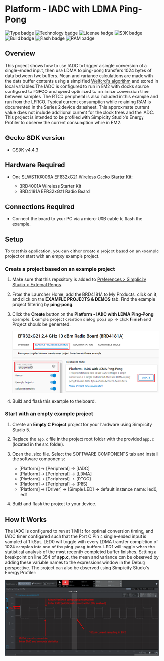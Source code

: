 # Platform - IADC with LDMA Ping-Pong #

![Type badge](https://img.shields.io/badge/dynamic/json?url=https://raw.githubusercontent.com/SiliconLabs/application_examples_ci/master/platform_applications/platform_iadc_ldma_ping_pong_common.json&label=Type&query=type&color=green)
![Technology badge](https://img.shields.io/badge/dynamic/json?url=https://raw.githubusercontent.com/SiliconLabs/application_examples_ci/master/platform_applications/platform_iadc_ldma_ping_pong_common.json&label=Technology&query=technology&color=green)
![License badge](https://img.shields.io/badge/dynamic/json?url=https://raw.githubusercontent.com/SiliconLabs/application_examples_ci/master/platform_applications/platform_iadc_ldma_ping_pong_common.json&label=License&query=license&color=green)
![SDK badge](https://img.shields.io/badge/dynamic/json?url=https://raw.githubusercontent.com/SiliconLabs/application_examples_ci/master/platform_applications/platform_iadc_ldma_ping_pong_common.json&label=SDK&query=sdk&color=green)
![Build badge](https://img.shields.io/endpoint?url=https://raw.githubusercontent.com/SiliconLabs/application_examples_ci/master/platform_applications/platform_iadc_ldma_ping_pong_build_status.json)
![Flash badge](https://img.shields.io/badge/dynamic/json?url=https://raw.githubusercontent.com/SiliconLabs/application_examples_ci/master/platform_applications/platform_iadc_ldma_ping_pong_common.json&label=Flash&query=flash&color=blue)
![RAM badge](https://img.shields.io/badge/dynamic/json?url=https://raw.githubusercontent.com/SiliconLabs/application_examples_ci/master/platform_applications/platform_iadc_ldma_ping_pong_common.json&label=RAM&query=ram&color=blue)

## Overview ##

This project shows how to use IADC to trigger a single conversion of a single-ended input, then use LDMA to ping-pong transfers 1024 bytes of data between two buffers. Mean and variance calculations are made with the data buffer contents using a simplified [Welford's algorithm](https://en.wikipedia.org/wiki/Algorithms_for_calculating_variance) and stored in local variables.The IADC is configured to run in EM2 with clocks source configured to FSRCO and speed optimized to minimize conversion time between samples. The RTCC peripheral is also included in this example and run from the LFRCO. Typical current consumption while retaining RAM is documented in the Series 2 device datasheet. This approximate current value does not include additional current for the clock trees and the IADC. This project is intended to be profiled with Simplicity Studio's Energy Profiler to observe the current consumption while in EM2.

## Gecko SDK version ##

- GSDK v4.4.3

## Hardware Required ##

- One [SLWSTK6006A EFR32xG21 Wireless Gecko Starter Kit](https://www.silabs.com/development-tools/wireless/efr32xg21-wireless-starter-kit):
  
  - BRD4001A Wireless Starter Kit
  - BRD4181A EFR32xG21 Radio Board

## Connections Required ##

- Connect the board to your PC via a micro-USB cable to flash the example.

## Setup ##

To test this application, you can either create a project based on an example project or start with an empty example project.

### Create a project based on an example project ###

1. Make sure that this repository is added to [Preferences > Simplicity Studio > External Repos](https://docs.silabs.com/simplicity-studio-5-users-guide/latest/ss-5-users-guide-about-the-launcher/welcome-and-device-tabs).

2. From the Launcher Home, add the BRD4181A to My Products, click on it, and click on the **EXAMPLE PROJECTS & DEMOS** tab. Find the example project filtering by **ping-pong**.

3. Click the **Create** button on the **Platform - IADC with LDMA Ping-Pong** example. Example project creation dialog pops up -> click **Finish** and Project should be generated.

    ![Create_example](image/create_example.png)

4. Build and flash this example to the board.

### Start with an empty example project ###

1. Create an **Empty C Project** project for your hardware using Simplicity Studio 5.

2. Replace the `app.c` file in the project root folder with the provided `app.c` (located in the src folder).

3. Open the .slcp file. Select the SOFTWARE COMPONENTS tab and install the software components:

    - [Platform] → [Peripheral] → [IADC]
    - [Platform] → [Peripheral] → [LDMA]
    - [Platform] → [Peripheral] → [RTCC]
    - [Platform] → [Peripheral] → [PRS]
    - [Platform] → [Driver] → [Simple LED] → default instance name: led0, led1

4. Build and flash the project to your device.

## How It Works ##

The IADC is configured to run at 1 MHz for optimal conversion timing, and IADC timer configured such that the Port C Pin 4 single-ended input is sampled at 1 kSps. LED0 will toggle with every LDMA transfer completion of 1024 samples into one of the ping-pong buffers. LED1 will toggle when the statistical analysis of the most recently completed buffer finishes. Setting a breakpoint on line 354 of **app.c**, the mean and variance can be observed by adding these variable names to the expressions window in the Debug perspective. The project can also be observed using Simplicity Studio's Energy Profiler:

![Energy Profiler](image/energy_profiler_capture.png)
